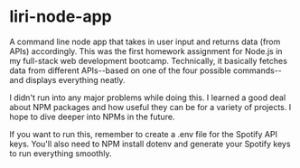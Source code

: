 # liri-node-app

A command line node app that takes in user input and returns data (from APIs) accordingly. This was the first homework assignment for Node.js in my full-stack web development bootcamp. Technically, it basically fetches data from different APIs--based on one of the four possible commands--and displays everything neatly. 

I didn't run into any major problems while doing this. I learned a good deal about NPM packages and how useful they can be for a variety of projects. I hope to dive deeper into NPMs in the future. 

If you want to run this, remember to create a .env file for the Spotify API keys. You'll also need to NPM install dotenv and generate your Spotify keys to run everything smoothly.
